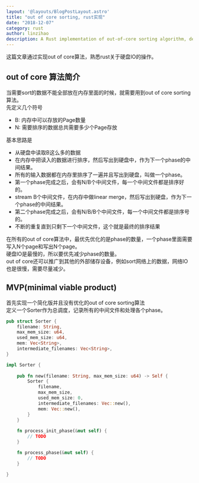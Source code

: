 ```yaml
---
layout: '@layouts/BlogPostLayout.astro'
title: "out of core sorting, rust实现"
date: "2018-12-07"
category: rust
author: linzihao
description: A Rust implementation of out-of-core sorting algorithm, demonstrating how to handle datasets larger than available memory. This post covers the basic concepts of out-of-core sorting, explains the phased approach, and provides a step-by-step implementation in Rust, focusing on disk I/O operations and memory management.
---
```


这篇文章通过实现out of core算法，熟悉rust关于硬盘IO的操作。  

## out of core 算法简介
当需要sort的数据不能全部放在内存里面的时候，就需要用到out of core sorting算法。  
先定义几个符号
- B: 内存中可以存放的Page数量
- N: 需要排序的数据总共需要多少个Page存放

基本思路是
- 从硬盘中读取B这么多的数据
- 在内存中把读入的数据进行排序，然后写出到硬盘中，作为下一个phase的中间结果。
- 所有的输入数据都在内存里排序了一遍并且写出到硬盘，叫做一个phase。
- 第一个phase完成之后，会有N/B个中间文件，每一个中间文件都是排序好的。
- stream B个中间文件，在内存中做linear merge，然后写出到硬盘，作为下一个phase的中间结果。
- 第二个phase完成之后，会有N/B/B个中间文件，每一个中间文件都是排序号的。
- 不断的重复直到只剩下一个中间文件，这个就是最终的排序结果

在所有的out of core算法中，最优先优化的是phase的数量，一个phase里面需要写入N个page和写出N个page。  
硬盘IO是最慢的，所以要优先减少phase的数量。   
out of core还可以推广到其他的外部储存设备，例如sort网络上的数据，网络IO也是很慢，需要尽量减少。  

## MVP(minimal viable product)
首先实现一个简化版并且没有优化的out of core sorting算法  
定义一个Sorter作为总调度，记录所有的中间文件和处理各个phase。  
```rust
pub struct Sorter {
    filename: String,
    max_mem_size: u64,
    used_mem_size: u64,
    mem: Vec<String>,
    intermediate_filenames: Vec<String>,
}

impl Sorter {
  
    pub fn new(filename: String, max_mem_size: u64) -> Self {
        Sorter {
            filename,
            max_mem_size,
            used_mem_size: 0,
            intermediate_filenames: Vec::new(),
            mem: Vec::new(),
        }
    }
    
    fn process_init_phase(&mut self) {
        // TODO
    }

    fn process_phase(&mut self) {
        // TODO
    }
  
}
```